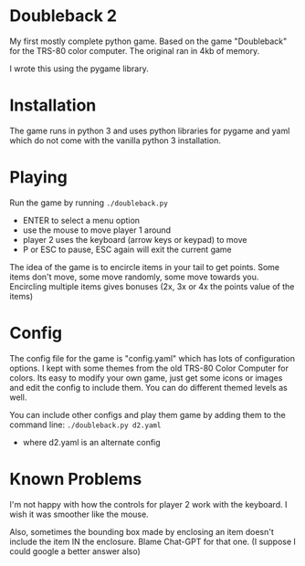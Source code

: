 # Doubleback 2
My first mostly complete python game.  Based on the game "Doubleback" for the TRS-80 color computer.  The original ran in 4kb of memory.

I wrote this using the pygame library.  

# Installation
The game runs in python 3 and uses python libraries for pygame and yaml which do not come with the vanilla python 3 installation.

# Playing
Run the game by running `./doubleback.py` 
 - ENTER to select a menu option
 - use the mouse to move player 1 around
 - player 2 uses the keyboard (arrow keys or keypad) to move
 - P or ESC to pause, ESC again will exit the current game


The idea of the game is to encircle items in your tail to get points.  Some items don't move, some move randomly, some move towards you.  Encircling multiple items gives bonuses (2x, 3x or 4x the points value of the items)

# Config
The config file for the game is "config.yaml" which has lots of configuration options.  I kept with some themes from the old TRS-80 Color Computer for colors.  Its easy to modify your own game, just get some icons or images and edit the config to include them.  You can do different themed levels as well.  

You can include other configs and play them game by adding them to the command line:
`./doubleback.py d2.yaml` 
 - where d2.yaml is an alternate config

# Known Problems
I'm not happy with how the controls for player 2 work with the keyboard.  I wish it was smoother like the mouse.

Also, sometimes the bounding box made by enclosing an item doesn't include the item IN the enclosure.  Blame Chat-GPT for that one.  (I suppose I could google a better answer also)